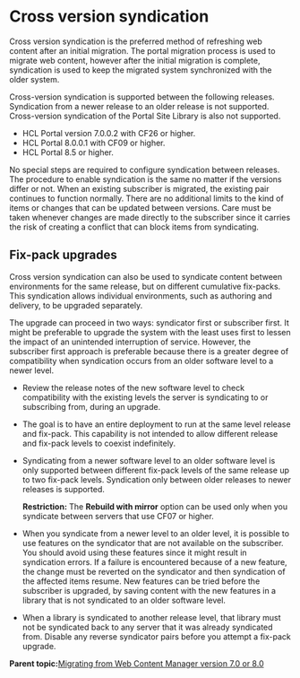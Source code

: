 # Cross version syndication

Cross version syndication is the preferred method of refreshing web content after an initial migration. The portal migration process is used to migrate web content, however after the initial migration is complete, syndication is used to keep the migrated system synchronized with the older system.

Cross-version syndication is supported between the following releases. Syndication from a newer release to an older release is not supported. Cross-version syndication of the Portal Site Library is also not supported.

-   HCL Portal version 7.0.0.2 with CF26 or higher.
-   HCL Portal 8.0.0.1 with CF09 or higher.
-   HCL Portal 8.5 or higher.

No special steps are required to configure syndication between releases. The procedure to enable syndication is the same no matter if the versions differ or not. When an existing subscriber is migrated, the existing pair continues to function normally. There are no additional limits to the kind of items or changes that can be updated between versions. Care must be taken whenever changes are made directly to the subscriber since it carries the risk of creating a conflict that can block items from syndicating.

## Fix-pack upgrades

Cross version syndication can also be used to syndicate content between environments for the same release, but on different cumulative fix-packs. This syndication allows individual environments, such as authoring and delivery, to be upgraded separately.

The upgrade can proceed in two ways: syndicator first or subscriber first. It might be preferable to upgrade the system with the least uses first to lessen the impact of an unintended interruption of service. However, the subscriber first approach is preferable because there is a greater degree of compatibility when syndication occurs from an older software level to a newer level.

-   Review the release notes of the new software level to check compatibility with the existing levels the server is syndicating to or subscribing from, during an upgrade.
-   The goal is to have an entire deployment to run at the same level release and fix-pack. This capability is not intended to allow different release and fix-pack levels to coexist indefinitely.
-   Syndicating from a newer software level to an older software level is only supported between different fix-pack levels of the same release up to two fix-pack levels. Syndication only between older releases to newer releases is supported.

    **Restriction:** The **Rebuild with mirror** option can be used only when you syndicate between servers that use CF07 or higher.

-   When you syndicate from a newer level to an older level, it is possible to use features on the syndicator that are not available on the subscriber. You should avoid using these features since it might result in syndication errors. If a failure is encountered because of a new feature, the change must be reverted on the syndicator and then syndication of the affected items resume. New features can be tried before the subscriber is upgraded, by saving content with the new features in a library that is not syndicated to an older software level.
-   When a library is syndicated to another release level, that library must not be syndicated back to any server that it was already syndicated from. Disable any reverse syndicator pairs before you attempt a fix-pack upgrade.

**Parent topic:**[Migrating from Web Content Manager version 7.0 or 8.0 ](../migrate/mig_content_from_7-0.md)

